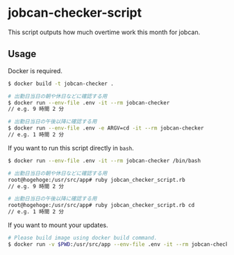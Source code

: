 # jobcan-checker-script

This script outputs how much overtime work this month for jobcan.

## Usage

Docker is required.

```sh
$ docker build -t jobcan-checker .

# 出勤日当日の朝や休日などに確認する用
$ docker run --env-file .env -it --rm jobcan-checker
// e.g. 9 時間 2 分

# 出勤日当日の午後以降に確認する用
$ docker run --env-file .env -e ARGV=cd -it --rm jobcan-checker
// e.g. 1 時間 2 分
```

If you want to run this script directly in `bash`.

```sh
$ docker run --env-file .env -it --rm jobcan-checker /bin/bash

# 出勤日当日の朝や休日などに確認する用
root@hogehoge:/usr/src/app# ruby jobcan_checker_script.rb
// e.g. 9 時間 2 分

# 出勤日当日の午後以降に確認する用
root@hogehoge:/usr/src/app# ruby jobcan_checker_script.rb cd
// e.g. 1 時間 2 分
```

If you want to mount your updates.

```sh
# Please build image using docker build command.
$ docker run -v $PWD:/usr/src/app --env-file .env -it --rm jobcan-checker
```
